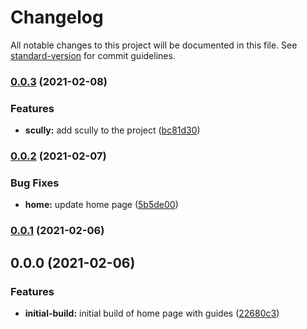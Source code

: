 # Changelog

All notable changes to this project will be documented in this file. See [standard-version](https://github.com/conventional-changelog/standard-version) for commit guidelines.

### [0.0.3](https://github.com/DuncanFaulkner/layout-flex-grid/compare/v0.0.2...v0.0.3) (2021-02-08)


### Features

* **scully:** add scully to the project ([bc81d30](https://github.com/DuncanFaulkner/layout-flex-grid/commit/bc81d3052fd53a471d418cb09070e86cd1fd947a))

### [0.0.2](https://github.com/DuncanFaulkner/layout-flex-grid/compare/v0.0.1...v0.0.2) (2021-02-07)


### Bug Fixes

* **home:** update home page ([5b5de00](https://github.com/DuncanFaulkner/layout-flex-grid/commit/5b5de003dcaf642dfc91c0785908e92d87ec15aa))

### [0.0.1](https://github.com/DuncanFaulkner/layout-flex-grid/compare/v0.0.0...v0.0.1) (2021-02-06)

## 0.0.0 (2021-02-06)


### Features

* **initial-build:** initial build of home page with guides ([22680c3](https://github.com/DuncanFaulkner/layout-flex-grid/commit/22680c3bc22e53d5b788b323ccf90fd49054adc5))
